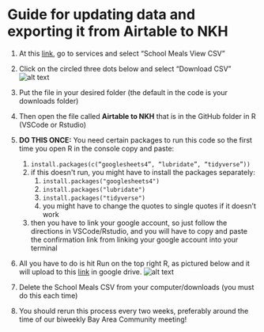 # Guide for updating data and exporting it from Airtable to NKH

1.	At this [link](https://airtable.com/tbl6O0Dq4Kviezxod/viw3d0VXsRDvR5xVH?blocks=bipEd3VUUUDaj4CEr), go to services and select “School Meals View CSV”  
2.	Click on the circled three dots below and select “Download CSV”  
    ![alt text](https://media.discordapp.net/attachments/694640403739050074/828111042110029844/unknown.png "Guide Airtable to NKH")
3.	Put the file in your desired folder (the default in the code is your downloads folder)
4.	Then open the file called **Airtable to NKH** that is in the GitHub folder in R (VSCode or Rstudio)
5.	**DO THIS ONCE:**
 You need certain packages to run this code so the first time you open R in the console copy and paste: 
      1. `install.packages(c(“googlesheets4”, “lubridate”, “tidyverse”))`
      2. if this doesn't run, you might have to install the packages separately:
          1. `install.packages("googlesheets4")`
          2. `install.packages("lubridate")`
          3. `install.packages("tidyverse")`
          4. you might have to change the quotes to single quotes if it doesn’t work
      3. then you have to link your google account, so just follow the directions in VSCode/Rstudio, and you will have to copy and paste the confirmation link from linking your google account into your terminal

6.	All you have to do is hit Run on the top right R, as pictured below and it will upload to this [link](https://docs.google.com/spreadsheets/d/1INYFlE7gIjQCXbouNK9STncdXLVgSDNcMj6mXjxrahY/edit#gid=0) in google drive.
  ![alt text](https://media.discordapp.net/attachments/694640403739050074/828116224990511114/unknown.png "Run in RStudio")
8.	Delete the School Meals CSV from your computer/downloads (you must do this each time)
9.	You should rerun this process every two weeks, preferably around the time of our biweekly Bay Area Community meeting!
